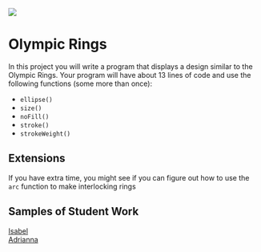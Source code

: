 ![](https://stillmed.olympic.org/media/Images/OlympicOrg/IOC/The_Organisation/The-Olympic-Rings/Olympic_rings_TM_c_IOC_All_rights_reserved_1.jpg?interpolation=lanczos-none&resize=700:*)   

Olympic Rings
=============

In this project you will write a program that displays a design similar to the Olympic Rings. Your program will have about 13 lines of code and use the following functions (some more than once):

*	`ellipse()`  
*	`size()`  
*	`noFill()`  
*	`stroke()`  
*	`strokeWeight()`


Extensions
-----------------------
If you have extra time, you might see if you can figure out how to use the `arc` function to make interlocking rings

Samples of Student Work
-----------------------
[Isabel](http://isabel98b.github.io/OlympicRings)   
[Adrianna](http://bartalottia16.github.io/OlympicRings)   
